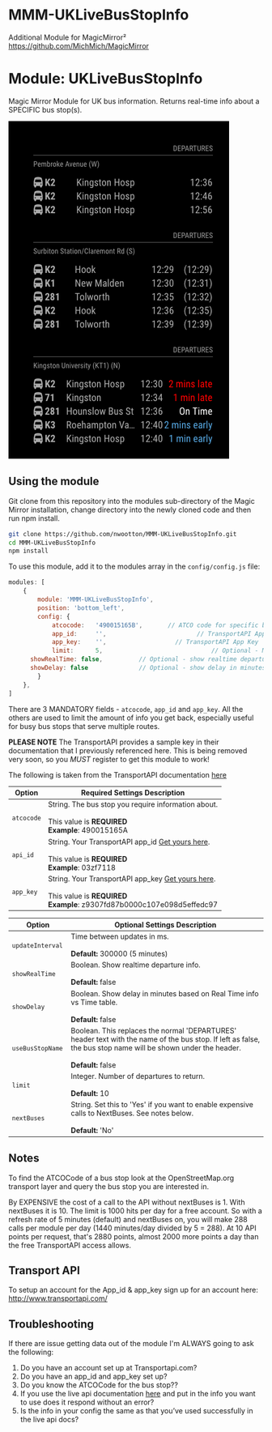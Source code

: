 # MMM-UKLiveBusStopInfo
Additional Module for MagicMirror²  https://github.com/MichMich/MagicMirror

# Module: UKLiveBusStopInfo
Magic Mirror Module for UK bus information. Returns real-time info about a SPECIFIC bus stop(s).

![](./images/Current_version.png)

## Using the module

Git clone from this repository into the modules sub-directory of the Magic Mirror installation, change directory into the newly cloned code and then run npm install.

```bash
git clone https://github.com/nwootton/MMM-UKLiveBusStopInfo.git
cd MMM-UKLiveBusStopInfo
npm install
```

To use this module, add it to the modules array in the `config/config.js` file:

```javascript
modules: [
    {
		module: 'MMM-UKLiveBusStopInfo',
		position: 'bottom_left',
		config: {
			atcocode: 	'490015165B', 		// ATCO code for specific bus stop
			app_id: 	'', 				        // TransportAPI App ID
			app_key: 	'', 	              // TransportAPI App Key
			limit: 		5,  					        // Optional - Maximum results to display.
      showRealTime: false,          // Optional - show realtime departure info
      showDelay: false              // Optional - show delay in minutes based on Real Time info vs Time table
		}
	},
]
```
There are 3 MANDATORY fields - `atcocode`, `app_id` and `app_key`. All the others are used to limit the amount of info you get back, especially useful for busy bus stops that serve multiple routes.

**PLEASE NOTE** The TransportAPI provides a sample key in their documentation that I previously referenced here. This is being removed very soon, so you *MUST* register to get this module to work!

The following is taken from the TransportAPI documentation [here](https://developer.transportapi.com/docs?raml=https://transportapi.com/v3/raml/transportapi.raml##request_uk_bus_stop_atcocode_live_json)

|Option|Required Settings Description|
|---|---|
|`atcocode`|String. The bus stop you require information about.<br><br>This value is **REQUIRED** <br/>**Example**: 490015165A <br />|
|`api_id`|String. Your TransportAPI app_id [Get yours here](https://developer.transportapi.com/signup).<br><br>This value is **REQUIRED**  <br/>**Example**: 03zf7118 <br />|
|`app_key`|String. Your TransportAPI app_key [Get yours here](https://developer.transportapi.com/signup).<br><br>This value is **REQUIRED** <br/>**Example**: z9307fd87b0000c107e098d5effedc97 <br />|

|Option|Optional Settings Description|
|---|---|
|`updateInterval`| Time between updates in ms. <br/><br/>**Default:** 300000 (5 minutes)|
|`showRealTime`| Boolean. Show realtime departure info. <br><br>**Default:** false|
|`showDelay`| Boolean. Show delay in minutes based on Real Time info vs Time table. <br><br>**Default:** false|
|`useBusStopName `|Boolean. This replaces the normal 'DEPARTURES' header text with the name of the bus stop. If left as false, the bus stop name will be shown under the header. <br><br>**Default:** false|
|`limit`|Integer. Number of departures to return.<br><br>**Default:** 10|
|`nextBuses`|String. Set this to 'Yes' if you want to enable expensive calls to NextBuses. See notes below.<br><br>**Default:** 'No'|

## Notes ##
To find the ATCOCode of a bus stop look at the OpenStreetMap.org transport layer and query the bus stop you are interested in.

By EXPENSIVE the cost of a call to the API without nextBuses is 1. With nextBuses it is 10. The limit is 1000 hits per day for a free account. So with a refresh rate of 5 minutes (default) and nextBuses on, you will make 288 calls per module per day (1440 minutes/day divided by 5 = 288). At 10 API points per request, that's 2880 points, almost 2000 more points a day than the free TransportAPI access allows.

## Transport API

To setup an account for the App_id & app_key sign up for an account here: http://www.transportapi.com/

## Troubleshooting

If there are issue getting data out of the module I'm ALWAYS going to ask the following:

1. Do you have an account set up at Transportapi.com?
2. Do you have an app_id and app_key set up?
3. Do you know the ATCOCode for the bus stop??
4. If you use the live api documentation [here](https://developer.transportapi.com/docs?raml=https://transportapi.com/v3/raml/transportapi.raml##uk_bus_stop_atcocode_live_json) and put in the info you want to use does it respond without an error?
5. Is the info in your config the same as that you’ve used successfully in the live api docs?
